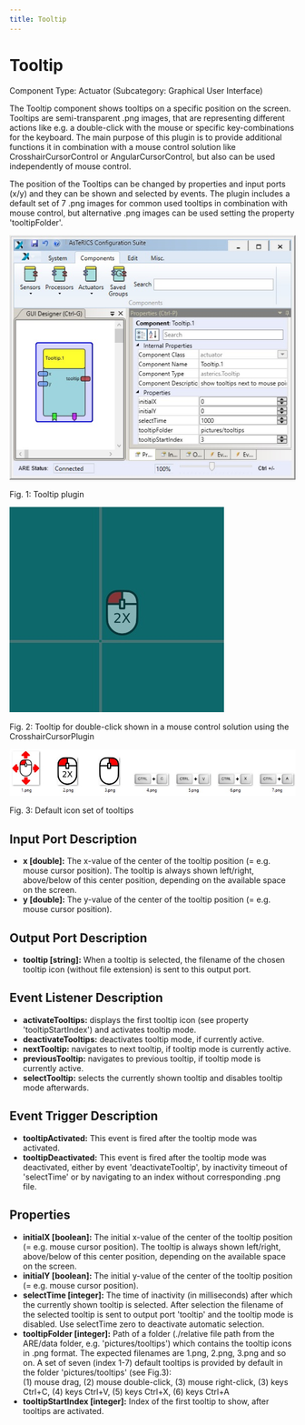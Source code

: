```yaml
---
title: Tooltip
---
```


# Tooltip

Component Type: Actuator (Subcategory: Graphical User Interface)

The Tooltip component shows tooltips on a specific position on the screen. Tooltips are semi-transparent .png images, that are representing different actions like e.g. a double-click with the mouse or specific key-combinations for the keyboard. The main purpose of this plugin is to provide additional functions it in combination with a mouse control solution like CrosshairCursorControl or AngularCursorControl, but also can be used independently of mouse control.

The position of the Tooltips can be changed by properties and input ports (x/y) and they can be shown and selected by events. The plugin includes a default set of 7 .png images for common used tooltips in combination with mouse control, but alternative .png images can be used setting the property 'tooltipFolder'.

![Figure 1, Screenshot: Tooltip plugin](./img/tooltip.jpg "Screenshot: Tooltip plugin")

Fig. 1: Tooltip plugin

![Figure 2, Screenshot: Tooltip in combination with CrosshairCursorPlugin](./img/crosshaircursorcontrol_tooltip.jpg "Screenshot: Tooltip in combination with CrosshairCursorPlugin")

Fig. 2: Tooltip for double-click shown in a mouse control solution using the CrosshairCursorPlugin

![Figure 3, Screenshot: Default icon set of tooltips](./img/tooltip_default_iconset.jpg "Screenshot:Default icon set of tooltips")

Fig. 3: Default icon set of tooltips

  

## Input Port Description

*   **x \[double\]:** The x-value of the center of the tooltip position (= e.g. mouse cursor position). The tooltip is always shown left/right, above/below of this center position, depending on the available space on the screen.
*   **y \[double\]:** The y-value of the center of the tooltip position (= e.g. mouse cursor position).

## Output Port Description

*   **tooltip \[string\]:** When a tooltip is selected, the filename of the chosen tooltip icon (without file extension) is sent to this output port.

## Event Listener Description

*   **activateTooltips:** displays the first tooltip icon (see property 'tooltipStartIndex') and activates tooltip mode.
*   **deactivateTooltips:** deactivates tooltip mode, if currently active.
*   **nextTooltip:** navigates to next tooltip, if tooltip mode is currently active.
*   **previousTooltip:** navigates to previous tooltip, if tooltip mode is currently active.
*   **selectTooltip:** selects the currently shown tooltip and disables tooltip mode afterwards.

## Event Trigger Description

*   **tooltipActivated:** This event is fired after the tooltip mode was activated.
*   **tooltipDeactivated:** This event is fired after the tooltip mode was deactivated, either by event 'deactivateTooltip', by inactivity timeout of 'selectTime' or by navigating to an index without corresponding .png file.

## Properties

*   **initialX \[boolean\]:** The initial x-value of the center of the tooltip position (= e.g. mouse cursor position). The tooltip is always shown left/right, above/below of this center position, depending on the available space on the screen.
*   **initialY \[boolean\]:** The initial y-value of the center of the tooltip position (= e.g. mouse cursor position).
*   **selectTime \[integer\]:** The time of inactivity (in milliseconds) after which the currently shown tooltip is selected. After selection the filename of the selected tooltip is sent to output port 'tooltip' and the tooltip mode is disabled. Use selectTime zero to deactivate automatic selection.
*   **tooltipFolder \[integer\]:** Path of a folder (./relative file path from the ARE/data folder, e.g. 'pictures/tooltips') which contains the tooltip icons in .png format. The expected filenames are 1.png, 2.png, 3.png and so on. A set of seven (index 1-7) default tooltips is provided by default in the folder 'pictures/tooltips' (see Fig.3):  
    (1) mouse drag, (2) mouse double-click, (3) mouse right-click, (3) keys Ctrl+C, (4) keys Ctrl+V, (5) keys Ctrl+X, (6) keys Ctrl+A
*   **tooltipStartIndex \[integer\]:** Index of the first tooltip to show, after tooltips are activated.